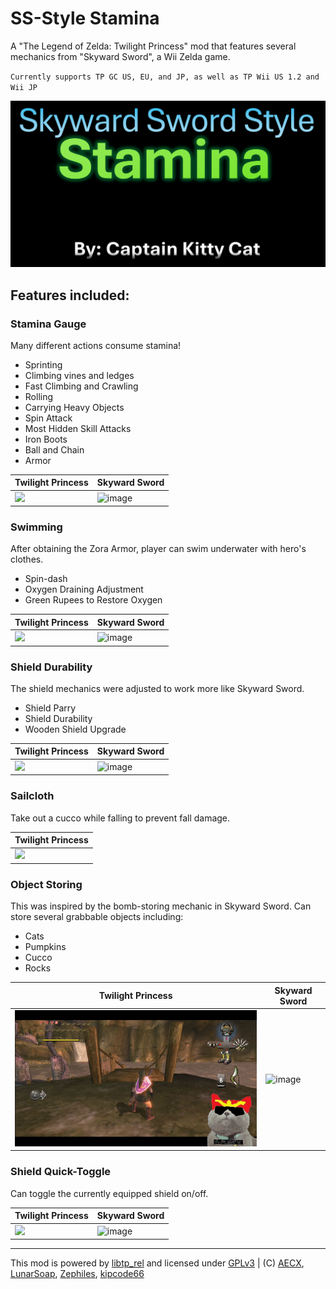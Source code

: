 

# SS-Style Stamina
A "The Legend of Zelda: Twilight Princess" mod that features several mechanics from "Skyward Sword", a Wii Zelda game.

`Currently supports TP GC US, EU, and JP, as well as TP Wii US 1.2 and Wii JP`

![](https://github.com/Captainkittyca2/SS-StyleStamina/blob/master/ImagesAndGIFs/thing.PNG)

## Features included:
### Stamina Gauge
Many different actions consume stamina!

* Sprinting
* Climbing vines and ledges
* Fast Climbing and Crawling
* Rolling
* Carrying Heavy Objects
* Spin Attack
* Most Hidden Skill Attacks
* Iron Boots
* Ball and Chain
* Armor

| Twilight Princess                            | Skyward Sword                            |
| ----------------------------------- | ----------------------------------- |
| ![](https://github.com/Captainkittyca2/SS-StyleStamina/blob/master/ImagesAndGIFs/Sprint.gif) | ![image](https://github.com/Captainkittyca2/SS-StyleStamina/blob/master/ImagesAndGIFs/sprintS.gif) |

### Swimming
After obtaining the Zora Armor, player can swim underwater with hero's clothes.

* Spin-dash
* Oxygen Draining Adjustment
* Green Rupees to Restore Oxygen

| Twilight Princess                            | Skyward Sword                            |
| ----------------------------------- | ----------------------------------- |
| ![](https://github.com/Captainkittyca2/SS-StyleStamina/blob/master/ImagesAndGIFs/Swim.gif) | ![image](https://github.com/Captainkittyca2/SS-StyleStamina/blob/master/ImagesAndGIFs/swimS.gif) |

### Shield Durability
The shield mechanics were adjusted to work more like Skyward Sword.

* Shield Parry
* Shield Durability
* Wooden Shield Upgrade

| Twilight Princess                            | Skyward Sword                            |
| ----------------------------------- | ----------------------------------- |
| ![](https://github.com/Captainkittyca2/SS-StyleStamina/blob/master/ImagesAndGIFs/shieldParry.gif) | ![image](https://github.com/Captainkittyca2/SS-StyleStamina/blob/master/ImagesAndGIFs/shieldParryS.gif) |

### Sailcloth
Take out a cucco while falling to prevent fall damage.

| Twilight Princess                            |
| ----------------------------------- |
| ![](https://github.com/Captainkittyca2/SS-StyleStamina/blob/master/ImagesAndGIFs/SailCloth.gif) |

### Object Storing
This was inspired by the bomb-storing mechanic in Skyward Sword. Can store several grabbable objects including:

* Cats
* Pumpkins
* Cucco
* Rocks

| Twilight Princess                            | Skyward Sword                            |
| ----------------------------------- | ----------------------------------- |
| ![](https://github.com/Captainkittyca2/SS-StyleStamina/blob/master/ImagesAndGIFs/ItemStore.gif) | ![image](https://github.com/Captainkittyca2/SS-StyleStamina/blob/master/ImagesAndGIFs/itemStoreS.gif) |

### Shield Quick-Toggle
Can toggle the currently equipped shield on/off.

| Twilight Princess                            | Skyward Sword                            |
| ----------------------------------- | ----------------------------------- |
| ![](https://github.com/Captainkittyca2/SS-StyleStamina/blob/master/ImagesAndGIFs/shieldToggle.gif) | ![image](https://github.com/Captainkittyca2/SS-StyleStamina/blob/master/ImagesAndGIFs/shieldToggleS.gif) |

---
This mod is powered by [libtp_rel](//github.com/zsrtp/libtp_rel) and licensed under [GPLv3](/LICENSE) | (C) [AECX](//github.com/AECX), [LunarSoap](//github.com/lunarsoap5), [Zephiles](//github.com/Zephiles), [kipcode66](//github.com/kipcode66)
